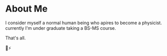 # About Me

I consider myself a normal human being who apires to become a physicist.
currently I'm under graduate taking a BS-MS course.

That's all.

🌱⚡

